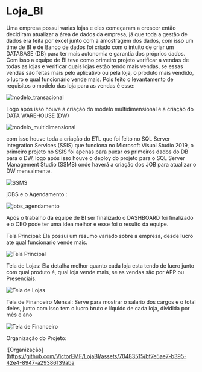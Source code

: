 # Loja_BI
 
Uma empresa possui varias lojas e eles começaram a crescer então decidiram atualizar a área de dados da empresa, já que toda a gestão de dados era feita por excel junto com a amostragem dos dados, com isso um time de BI e de Banco de dados foi criado com o intuito de criar um DATABASE (DB) para ter mais autonomia e garantia dos próprios dados. Com isso a equipe de BI teve como primeiro projeto verificar a vendas de todas as lojas e verificar quais lojas estão tendo mais vendas, se essas vendas são feitas mais pelo aplicativo ou pela loja, o produto mais vendido, o lucro e qual funcionário vende mais. Pois feito o levantamento de requisitos o modelo das loja para as vendas é esse:

![modelo_transacional](https://github.com/VictorEMF/LojaBI/assets/70483515/7c07c66b-3c3c-4fa2-a5e6-5f6f464870e7)

Logo após isso houve a criação do modelo multidimensional e a criação do DATA WAREHOUSE (DW)

![modelo_multidimensional](https://github.com/VictorEMF/LojaBI/assets/70483515/acb356bb-a1c7-4f48-b68d-2f523fa61c16)

com isso houve toda a criação do ETL que foi feito no SQL Server Integration Services (SSIS) que funciona no Microsoft Visual Studio 2019, o primeiro projeto no SSIS foi apenas para puxar os primeiros dados do DB para o DW, logo após isso houve o deploy do projeto para o SQL Server Management Studio (SSMS) onde haverá a criação dos JOB para atualizar o DW mensalmente.

![SSMS](https://github.com/VictorEMF/LojaBI/assets/70483515/db6cc7f8-d16d-43a8-81c5-e1faa0f715e8)

jOBS e o Agendamento :

![jobs_agendamento](https://github.com/VictorEMF/LojaBI/assets/70483515/c9cf3a60-b43c-4490-9d68-b58988766f1c)

Após o trabalho da equipe de BI ser finalizado o DASHBOARD foi finalizado e o CEO pode ter uma idea melhor e esse foi o resulto da equipe.

Tela Principal:
Ela possui um resumo variado sobre a empresa, desde lucro ate qual funcionario vende mais.

![Tela Principal](https://github.com/VictorEMF/LojaBI/assets/70483515/429c47c2-0999-464c-877f-e9e912816596)

Tela de Lojas:
Ela detalha melhor quanto cada loja esta tendo de lucro junto com qual produto é, qual loja vende mais, se as vendas são por APP ou Presenciais.

![Tela de Lojas](https://github.com/VictorEMF/LojaBI/assets/70483515/33b61f09-e80d-491b-b566-3431e3b90e84)

Tela de Financeiro Mensal:
Serve para mostrar o salario dos cargos e o total deles, junto com isso tem o lucro bruto e líquido de cada loja, dividida por mês e ano

![Tela de Financeiro](https://github.com/VictorEMF/LojaBI/assets/70483515/8a340d60-51b0-4e7e-aa1b-98627ff52377)

Organização do Projeto:

![Organização](https://github.com/VictorEMF/LojaBI/assets/70483515/bf7e5ae7-b395-42e4-8947-a29386139aba
